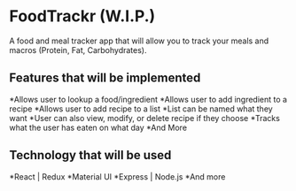 # FoodTrackr (W.I.P.)

A food and meal tracker app that will allow you to track your meals and macros (Protein, Fat, Carbohydrates).

## Features that will be implemented
*Allows user to lookup a food/ingredient
*Allows user to add ingredient to a recipe
*Allows user to add recipe to a list
  *List can be named what they want
  *User can also view, modify, or delete recipe if they choose
*Tracks what the user has eaten on what day
*And More

## Technology that will be used
*React | Redux
*Material UI
*Express | Node.js
*And more
